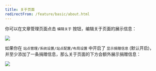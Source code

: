 ```yaml
---
title: 关于页面
redirectFrom: /feature/basic/about.html
---
```


你可以在文章管理页面点击 `编辑关于` 按钮，编辑关于页面的展示信息：

![](https://pic.mereith.com/img/83b19261c806ce6711d29cb696b48f31.clipboard-2022-08-15.png)

如果你在 `站点管理/系统设置/站点配置/布局设置` 中开启了 `显示捐赠信息` (默认开启)，并至少添加了一条捐赠信息，那么关于页面的下方会额外展示捐赠信息：

![](https://pic.mereith.com/img/664c4ed0eb81788bae4500a962b88a87.clipboard-2022-08-15.png)
